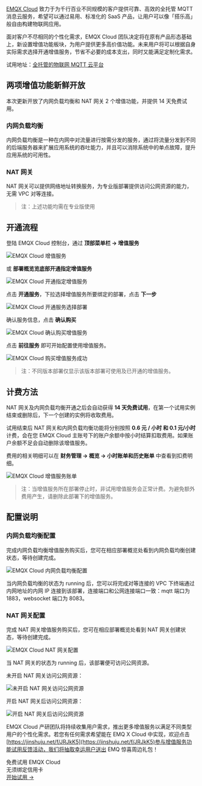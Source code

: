 [EMQX Cloud](https://www.emqx.com/zh/cloud) 致力于为千行百业不同规模的客户提供可靠、高效的全托管 MQTT 消息云服务，希望可以通过易用、标准化的 SaaS 产品，让用户可以像「搭乐高」般自由构建物联网应用。

面对客户不尽相同的个性化需求，EMQX Cloud 团队决定将在原有产品形态基础上，新设置增值功能板块，为用户提供更多高价值功能。未来用户将可以根据自身实际需求选择开通增值服务，节省不必要的成本支出，同时又能满足定制化需求。

试用地址：[全托管的物联网 MQTT 云平台](https://www.emqx.com/zh/cloud) 

## 两项增值功能新鲜开放

本次更新开放了内网负载均衡和 NAT 网关 2 个增值功能，并提供 14 天免费试用。

### 内网负载均衡

内网负载均衡是一种在内网中对流量进行按需分发的服务，通过将流量分发到不同的后端服务器来扩展应用系统的吞吐能力，并且可以消除系统中的单点故障，提升应用系统的可用性。

### NAT 网关

NAT 网关可以提供网络地址转换服务，为专业版部署提供访问公网资源的能力，无需 VPC 对等连接。

> 注：上述功能均需在专业版使用

## 开通流程

登陆 EMQX Cloud 控制台，通过 **顶部菜单栏 -> 增值服务**

![EMQX Cloud 增值服务](https://assets.emqx.com/images/2ddf2595c67de64bd0c7803aa669da54.png)

或 **部署概览览底部开通指定增值服务**

![EMQX Cloud 开通指定增值服务](https://assets.emqx.com/images/444796404167fbf655d0c323455598a1.png)

点击 **开通服务**，下拉选择增值服务所要绑定的部署，点击 **下一步**

![EMQX Cloud 开通服务选择部署](https://assets.emqx.com/images/13281dc2234b4f7709926a9aecaf30ff.png)

确认服务信息，点击 **确认购买**

![EMQX Cloud 确认购买增值服务](https://assets.emqx.com/images/657ae7f40653ee7c4443f5d4cf1afc86.png)

点击 **前往服务** 即可开始配置使用增值服务。

![EMQX Cloud 购买增值服务成功](https://assets.emqx.com/images/f1a9f14c0e03a8b7cab37c3781114271.png)
 

> 注：不同版本部署仅显示该版本部署可使用及已开通的增值服务。

## 计费方法

NAT 网关及内网负载均衡开通之后会自动获得 **14 天免费试用**，在第一个试用实例结束或删除后，下一个创建的实例将收取费用。

试用结束后 NAT 网关和内网负载均衡功能将分别按照 **0.6 元 / 小时 和 0.1 元/小时** 计费，会在您 EMQX Cloud 主账号下的账户余额中按小时结算扣取费用。如果账户余额不足会自动删除该增值服务。

费用的相关明细可以在 **财务管理 -> 概览 -> 小时账单和历史账单** 中查看到扣费明细。

![EMQX Cloud 增值服务账单](https://assets.emqx.com/images/1d7b2fdf8549afa911b8044f5b17bfc1.png)

> 注：当增值服务所在部署停止时，非试用增值服务会正常计费。为避免额外费用产生，请删除此部署下的增值服务。

## 配置说明

### 内网负载均衡配置

完成内网负载均衡增值服务购买后，您可在相应部署概览处看到内网负载均衡创建状态，等待创建完成。

![EMQX Cloud 内网负载均衡配置](https://assets.emqx.com/images/0eb216ddb0b78297bb2c6589ae44f079.png)

当内网负载均衡的状态为 running 后，您可以将完成对等连接的 VPC 下终端通过内网地址的内网 IP 连接到该部署，连接端口和公网连接端口一致：mqtt 端口为 1883，websocket 端口为 8083。

### NAT 网关配置

完成 NAT 网关增值服务购买后，您可在相应部署概览处看到 NAT 网关创建状态，等待创建完成。

![EMQX Cloud NAT 网关配置](https://assets.emqx.com/images/5052c77852973a04d82f7c030a52d7ef.png)

当 NAT 网关的状态为 running 后，该部署便可访问公网资源。

未开启 NAT 网关访问公网资源：

![未开启 NAT 网关访问公网资源](https://assets.emqx.com/images/23e8e62a22cf840f266107416446ae13.png)

开启 NAT 网关后访问公网资源：

![开启 NAT 网关后访问公网资源](https://assets.emqx.com/images/334d5fb30b8c099ca97fd9fb86ed38f4.png)
 

EMQX Cloud 产研团队将持续收集用户需求，推出更多增值服务以满足不同类型用户的个性化需求。若您有任何需求希望能在 EMQ X Cloud 中实现，欢迎点击[https://jinshuju.net/f/JRJkK5](https://jinshuju.net/f/JRJkK5)参与增值服务功能试用反馈活动，我们将抽取幸运用户送出 EMQ 惊喜周边礼包！


<section class="promotion">
    <div>
        免费试用 EMQX Cloud
        <div class="is-size-14 is-text-normal has-text-weight-normal">无须绑定信用卡</div>
    </div>
    <a href="https://accounts-zh.emqx.com/signup?continue=https://cloud.emqx.com/console/deployments/0?oper=new" class="button is-gradient px-5">开始试用 →</a >
</section>
